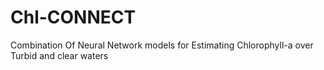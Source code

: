 # Chl-CONNECT
Combination Of Neural Network models for Estimating Chlorophyll-a over Turbid and clear waters
